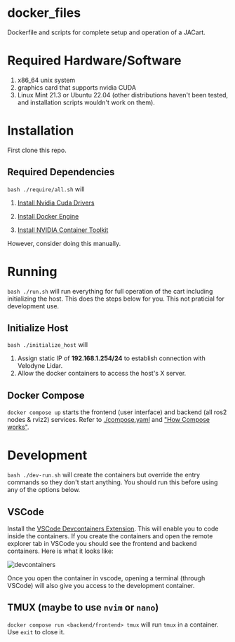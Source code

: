 # docker_files
Dockerfile and scripts for complete setup and operation of a JACart.

# Required Hardware/Software
1. x86_64 unix system
1. graphics card that supports nvidia CUDA
1. Linux Mint 21.3 or Ubuntu 22.04 (other distributions haven't been tested, and installation scripts wouldn't work on them).

# Installation

First clone this repo.

## Required Dependencies

`bash ./require/all.sh` will

1. [Install Nvidia Cuda Drivers](https://developer.nvidia.com/cuda-downloads?target_os=Linux&target_arch=x86_64&Distribution=Ubuntu&target_version=22.04&target_type=deb_network)

1. [Install Docker Engine](https://docs.docker.com/engine/install/ubuntu/)
1. [Install NVIDIA Container Toolkit](https://docs.nvidia.com/datacenter/cloud-native/container-toolkit/latest/install-guide.html)

However, consider doing this manually.

# Running
`bash ./run.sh` will run everything for full operation of the cart including initializing the host. This does the steps below for you. This not praticial for development use.

## Initialize Host

`bash ./initialize_host` will 

1. Assign static IP of **192.168.1.254/24** to establish connection with Velodyne Lidar.
1. Allow the docker containers to access the host's X server.

## Docker Compose

`docker compose up` starts the frontend (user interface) and backend (all ros2 nodes & rviz2) services. Refer to [./compose.yaml](./compose.yaml) and ["How Compose works"](https://docs.docker.com/compose/compose-application-model/).

# Development

`bash ./dev-run.sh` will create the containers but override the entry commands so they don't start anything. You should run this before using any of the options below.

## VSCode

Install the [VSCode Devcontainers Extension](https://marketplace.visualstudio.com/items?itemName=ms-vscode-remote.remote-containers). This will enable you to code inside the containers. If you create the containers and open the remote explorer tab in VSCode you should see the frontend and backend containers. Here is what it looks like:

![devcontainers](https://github.com/user-attachments/assets/f1954457-1171-4320-a687-2cc7833905c9)

Once you open the container in vscode, opening a terminal (through VSCode) will also give you access to the development container.


## TMUX (maybe to use `nvim` or `nano`)
`docker compose run <backend/frontend> tmux` will run `tmux` in a container. Use `exit` to close it.



